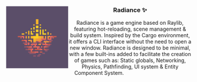 <div align="center">
  <img alt="Logo" src="src/logo.png" align="left" width="168px">
  <section>
    <h3>Radiance ✨</h3>
    Radiance is a game engine based on Raylib, featuring hot-reloading, scene management & build system. Inspired by the Cargo environment, it offers a CLI interface without the need to open a new window. Radiance is designed to be minimal, with a few built-ins added to facilitate the creation of games such as: Static globals, Networking, Physics, Pathfinding, UI system & Entity Component System.
  </section>
</div>
